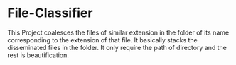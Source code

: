 # File-Classifier

This Project coalesces the files of similar extension in the folder of its name corresponding to the extension of that file. It basically stacks the disseminated files in the folder. It only require the path of directory and the rest is beautification.
